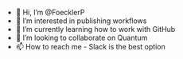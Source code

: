 - 👋 Hi, I’m @FoecklerP
- 👀 I’m interested in publishing workflows
- 🌱 I’m currently learning how to work with GitHub
- 💞️ I’m looking to collaborate on Quantum
- 📫 How to reach me - Slack is the best option

<!---
FoecklerP/FoecklerP is a ✨ special ✨ repository because its `README.md` (this file) appears on your GitHub profile.
You can click the Preview link to take a look at your changes.
--->
